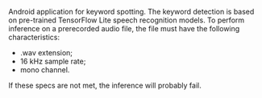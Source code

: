 Android application for keyword spotting. 
The keyword detection is based on pre-trained TensorFlow Lite speech recognition models.
To perform inference on a prerecorded audio file, the file must have the following characteristics:
- .wav extension;
- 16 kHz sample rate;
- mono channel.

If these specs are not met, the inference will probably fail.

